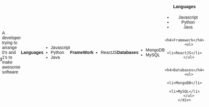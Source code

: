 
<h3 align="left">Hi I'm Tanuj Chaganti</h3>

###

<p align="left">A developer trying to arrange 0's and 1's to make awesome software</p>




<h4>Languages</h4>
<ul>
  <li>Javascript</li>
  <li>Python</li>
  <li>Java</li>
</ul>


<h4>FrameWork</h4>
<ul>
  <li>ReactJS</li>
</ul>



<h4>Databases</h4>
<ul>
  <li>MongoDB</li>
  <li>MySQL</li>
</ul>

<!DOCTYPE html>
<html lang="en">
<head>
    <meta charset="UTF-8">
    <meta name="viewport" content="width=device-width, initial-scale=1.0">
    <title>Centered Content</title>
    <style>
        body {
            display: flex;
            justify-content: center;
            align-items: center;
            height: 100vh;
            margin: 0;
            font-family: Arial, sans-serif;
        }
        .content {
            text-align: center;
        }
    </style>
</head>
<body>
    <div class="content">
        <h4>Languages</h4>
        <ul>
            <li>Javascript</li>
            <li>Python</li>
            <li>Java</li>
        </ul>

        <h4>Framework</h4>
        <ul>
            <li>ReactJS</li>
        </ul>

        <h4>Databases</h4>
        <ul>
            <li>MongoDB</li>
            <li>MySQL</li>
        </ul>
    </div>
</body>
</html>


